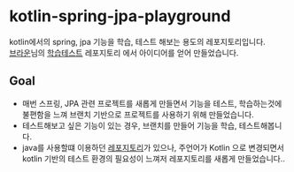 # kotlin-spring-jpa-playground
kotlin에서의 spring, jpa 기능을 학습, 테스트 해보는 용도의 레포지토리입니다.  
[브라운](https://github.com/boorownie)님의 [학습테스트](https://github.com/next-step/spring-learning-test/tree/main) 레포지토리 에서 아이디어를 얻어 만들었습니다.


## Goal
- 매번 스프링, JPA 관련 프로젝트를 새롭게 만들면서 기능을 테스트, 학습하는것에 불편함을 느껴 브랜치 기반으로 프로젝트를 사용하기 위해 만들었습니다.
- 테스트해보고 싶은 기능이 있는 경우, 브랜치를 만들어 기능을 학습, 테스트해봅니다.
- java를 사용할떄 이용하던 [레포지토리](https://github.com/unluckyjung/spring-jpa-playground)가 있으나, 주언어가 Kotlin 으로 변경되면서 kotlin 기반의 테스트 환경의 필요성이 느껴저 레포지토리를 새롭게 만들었습니다..
